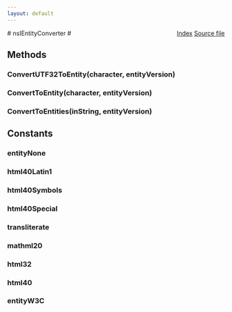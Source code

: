 ```yaml
---
layout: default
---
```

<div class='links' style='float:right'><a href="../index.html">Index</a>
<a href="http://dxr.mozilla.org/mozilla-central/source/intl/unicharutil/nsIEntityConverter.idl">Source file</a>
</div>
# nsIEntityConverter #

## Methods ##

### ConvertUTF32ToEntity(character, entityVersion) ###

### ConvertToEntity(character, entityVersion) ###

### ConvertToEntities(inString, entityVersion) ###

## Constants ##

### entityNone ###

### html40Latin1 ###

### html40Symbols ###

### html40Special ###

### transliterate ###

### mathml20 ###

### html32 ###

### html40 ###

### entityW3C ###
